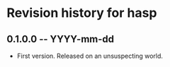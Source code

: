 # Revision history for hasp

## 0.1.0.0 -- YYYY-mm-dd

* First version. Released on an unsuspecting world.
